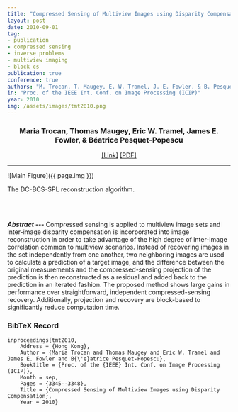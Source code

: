 ```yaml
---
title: "Compressed Sensing of Multiview Images using Disparity Compensation"
layout: post
date: 2010-09-01
tag: 
- publication
- compressed sensing
- inverse problems
- multiview imaging 
- block cs
publication: true
conference: true
authors: "M. Trocan, T. Maugey, E. W. Tramel, J. E. Fowler, & B. Pesquet-Popescu"
in: "Proc. of the IEEE Int. Conf. on Image Processing (ICIP)"
year: 2010
img: /assets/images/tmt2010.png
---
```


<div align="center">
<h3>Maria Trocan, Thomas Maugey, Eric W. Tramel, James E. Fowler, & Béatrice Pesquet-Popescu</h3>
<a href="http://ieeexplore.ieee.org/xpl/login.jsp?tp=&arnumber=5652767&url=http%3A%2F%2Fieeexplore.ieee.org%2Fxpls%2Fabs_all.jsp%3Farnumber%3D5652767">[Link]</a>
<a href="http://infoscience.epfl.ch/record/161974/files/C9.pdf">[PDF]</a>
</div>

- - -

![Main Figure]({{ page.img }})
<figcaption class="caption">
The DC-BCS-SPL reconstruction algorithm.
</figcaption>

<br><br>

***Abstract ---*** Compressed sensing is applied to multiview image sets and inter-image disparity compensation is incorporated into image reconstruction in order to take advantage of the high degree of inter-image correlation common to multiview scenarios. Instead of recovering images in the set independently from one another, two neighboring images are used to calculate a prediction of a target image, and the difference between the original measurements and the compressed-sensing projection of the prediction is then reconstructed as a residual and added back to the prediction in an iterated fashion. The proposed method shows large gains in performance over straightforward, independent compressed-sensing recovery. Additionally, projection and recovery are block-based to significantly reduce computation time.

### BibTeX Record
```
inproceedings{tmt2010,
    Address = {Hong Kong},
    Author = {Maria Trocan and Thomas Maugey and Eric W. Tramel and James E. Fowler and B{\'e}atrice Pesquet-Popescu},
    Booktitle = {Proc. of the {IEEE} Int. Conf. on Image Processing (ICIP)},
    Month = sep,
    Pages = {3345--3348},
    Title = {Compressed Sensing of Multiview Images using Disparity Compensation},
    Year = 2010}
```